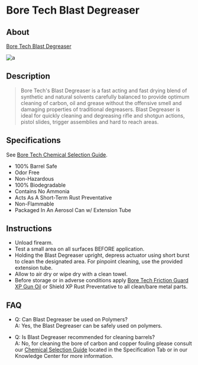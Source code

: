 # Bore Tech Blast Degreaser

## About

[Bore Tech Blast Degreaser](https://www.boretech.com/products/btcd-50015)

![a](https://github.com/CumpsD/second-brain/raw/main/assets/shooting/boretech/degreaser.jpg "a")

## Description

> Bore Tech's Blast Degreaser is a fast acting and fast drying blend of synthetic and natural solvents carefully balanced to provide optimum cleaning of carbon, oil and grease without the offensive smell and damaging properties of traditional degreasers. Blast Degreaser is ideal for quickly cleaning and degreasing rifle and shotgun actions, pistol slides, trigger assemblies and hard to reach areas.

## Specifications

See [Bore Tech Chemical Selection Guide](https://github.com/CumpsD/second-brain/raw/main/assets/shooting/boretech/Chemical-Selection-Guide.pdf).

* 100% Barrel Safe
* Odor Free
* Non-Hazardous
* 100% Biodegradable
* Contains No Ammonia
* Acts As A Short-Term Rust Preventative
* Non-Flammable
* Packaged In An Aerosol Can w/ Extension Tube

## Instructions

* Unload firearm.
* Test a small area on all surfaces BEFORE application.
* Holding the Blast Degreaser upright, depress actuator using short burst to clean the designated area. For pinpoint cleaning, use the provided extension tube.
* Allow to air dry or wipe dry with a clean towel.
* Before storage or in adverse conditions apply [Bore Tech Friction Guard XP Gun Oil](https://github.com/CumpsD/second-brain/blob/main/Shooting/Cleaning/Bore%20Tech%20Friction%20Guard%20XP%20Gun%20Oil.md) or Shield XP Rust Preventative to all clean/bare metal parts.

## FAQ

* Q: Can Blast Degreaser be used on Polymers? \
  A: Yes, the Blast Degreaser can be safely used on polymers.

* Q: Is Blast Degreaser recommended for cleaning barrels? \
  A: No, for cleaning the bore of carbon and copper fouling please consult our [Chemical Selection Guide](https://github.com/CumpsD/second-brain/raw/main/assets/shooting/boretech/Chemical-Selection-Guide.pdf) located in the Specification Tab or in our Knowledge Center for more information.
